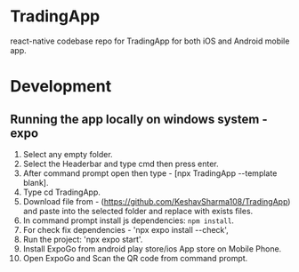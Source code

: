 # TradingApp #
react-native codebase repo for TradingApp for both iOS and Android mobile app.
# Development

## Running the app locally on windows system - expo

1. Select any empty folder.
2. Select the Headerbar and type cmd then press enter.
3. After command prompt open then type - [npx TradingApp --template blank].
4. Type cd TradingApp.
5. Download file from - (https://github.com/KeshavSharma108/TradingApp) and paste into the selected folder and replace with exists files.
6. In command prompt install js dependencies: `npm install`.
7. For check fix dependencies - 'npx expo install --check',
8. Run the project: 'npx expo start'.
9. Install ExpoGo from android play store/ios App store on Mobile Phone.
10. Open ExpoGo and Scan the QR code from command prompt.